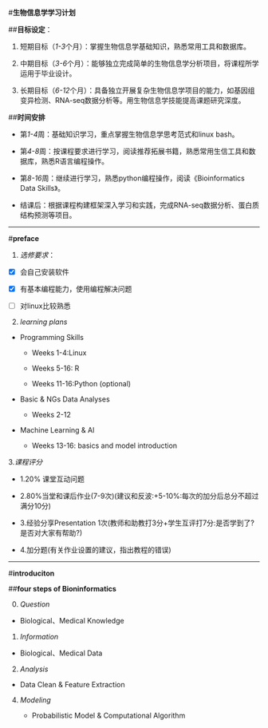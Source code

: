 #**生物信息学学习计划**

##**目标设定**：

1. 短期目标（*1-3*个月）：掌握生物信息学基础知识，熟悉常用工具和数据库。

2. 中期目标（*3-6*个月）：能够独立完成简单的生物信息学分析项目，将课程所学运用于毕业设计。

3. 长期目标（*6-12*个月）：具备独立开展复杂生物信息学项目的能力，如基因组变异检测、RNA-seq数据分析等。用生物信息学技能提高课题研究深度。

##**时间安排**

* 第*1-4*周：基础知识学习，重点掌握生物信息学思考范式和linux bash。

* 第*4-8*周：按课程要求进行学习，阅读推荐拓展书籍，熟悉常用生信工具和数据库，熟悉R语言编程操作。

* 第*8-16*周：继续进行学习，熟悉python编程操作，阅读《Bioinformatics Data Skills》。

* 结课后：根据课程构建框架深入学习和实践，完成RNA-seq数据分析、蛋白质结构预测等项目。

---

#**preface**

1. *选修要求*：

- [x] 会自己安装软件

- [x] 有基本编程能力，使用编程解决问题

- [ ] 对linux比较熟悉


2. *learning plans*

* Programming Skills

  * Weeks 1-4:Linux
  
  * Weeks 5-16: R
  
  * Weeks 11-16:Python (optional)
  
* Basic & NGs Data Analyses

  * Weeks 2-12
  
* Machine Learning & Al

  * Weeks 13-16: basics and model introduction
  

3.*课程评分*

  * 1.20% 课堂互动问题
  
  * 2.80%当堂和课后作业(7-9次)(建议和反波:+5-10%:每次的加分后总分不超过满分10分)
  
  * 3.经验分享Presentation 1次(教师和助教打3分+学生互评打7分:是否学到了?是否对大家有帮助?)

  * 4.加分题(有关作业设置的建议，指出教程的错误)

---

#**introduciton**

##**four steps of Bioninformatics**

0. *Question*

 * Biological、Medical Knowledge

1. *Information*

  * Biological、Medical Data

2. *Analysis*

  * Data Clean & Feature Extraction
   
4. *Modeling*

   * Probabilistic Model & Computational Algorithm
  
